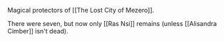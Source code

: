 Magical protectors of [[The Lost City of Mezero]].

There were seven, but now only [[Ras Nsi]] remains (unless [[Alisandra Cimber]] isn't dead).